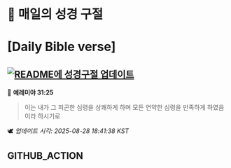 # 🙏 매일의 성경 구절
# [Daily Bible verse]
## [![README에 성경구절 업데이트](https://github.com/DONGSUKA/first_test/actions/workflows/update-readme-bible.yml/badge.svg)](https://github.com/DONGSUKA/first_test/actions/workflows/update-readme-bible.yml)
<!-- START_BIBLE_VERSE -->
📖 **예레미야 31:25**
> 이는 내가 그 피곤한 심령을 상쾌하게 하며 모든 연약한 심령을 만족하게 하였음이라 하시기로

🕊️ _업데이트 시각: 2025-08-28 18:41:38 KST_
  <!-- END_BIBLE_VERSE -->
## GITHUB_ACTION
